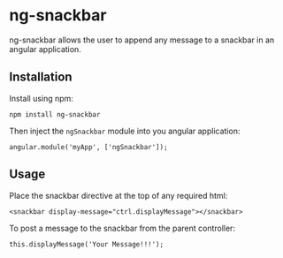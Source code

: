 # ng-snackbar

ng-snackbar allows the user to append any message to a snackbar in an angular application.

## Installation
Install using npm:
```
npm install ng-snackbar
```
Then inject the `ngSnackbar` module into you angular application:
```
angular.module('myApp', ['ngSnackbar']);
```

## Usage
Place the snackbar directive at the top of any required html:
```
<snackbar display-message="ctrl.displayMessage"></snackbar>
```
To post a message to the snackbar from the parent controller:
```
this.displayMessage('Your Message!!!');
```
